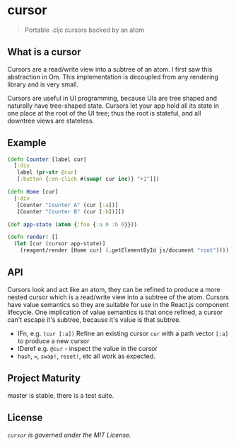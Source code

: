 cursor
===============

> Portable .cljc cursors backed by an atom

## What is a cursor

Cursors are a read/write view into a subtree of an atom. I first saw this abstraction in Om. This implementation is decoupled from any rendering library and is very small.

Cursors are useful in UI programming, because UIs are tree shaped and naturally have tree-shaped state. 
Cursors let your app hold all its state in one place at the root of the UI tree; thus the root is stateful, and all downtree views are stateless.
 
## Example
 
```clojure
(defn Counter [label cur]
  [:div
   label (pr-str @cur)
   [:button {:on-click #(swap! cur inc)} "+1"]])

(defn Home [cur]
  [:div
   [Counter "Counter A" (cur [:a])]
   [Counter "Counter B" (cur [:b])]])

(def app-state (atom {:foo {:a 0 :b 0}}))

(defn render! []
  (let [cur (cursor app-state)]
    (reagent/render [Home cur] (.getElementById js/document "root"))))
```

## API

Cursors look and act like an atom, they can be refined to produce a more nested cursor which is a read/write view into a 
subtree of the atom. Cursors have value semantics so they are suitable for use in the React.js component lifecycle. One implication of value semantics is that once refined, a cursor can't escape it's subtree, because it's value is that subtree.

 * IFn, e.g. `(cur [:a])` Refine an existing cursor `cur` with a path vector `[:a]` to produce a new cursor
 * IDeref e.g. `@cur` - inspect the value in the cursor
 * `hash`, `=`, `swap!`, `reset!`, etc all work as expected. 

## Project Maturity

master is stable, there is a test suite.

## License

_`cursor` is governed under the MIT License._
